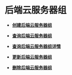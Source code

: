 # 后端云服务器组<a name="zh-cn_topic_0096561545"></a>

-   **[创建后端云服务器组](创建后端云服务器组-2.md)**  

-   **[查询后端云服务器组](查询后端云服务器组.md)**  

-   **[查询后端云服务器组详情](查询后端云服务器组详情.md)**  

-   **[更新后端云服务器组](更新后端云服务器组.md)**  

-   **[删除后端云服务器组](删除后端云服务器组.md)**  


